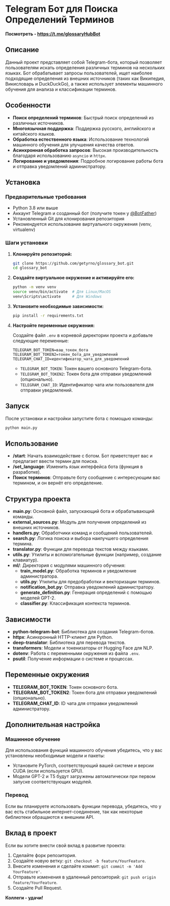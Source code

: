 # Telegram Бот для Поиска Определений Терминов

**Посмотреть - https://t.me/glossaryHubBot**
## Описание

Данный проект представляет собой Telegram-бота, который позволяет пользователям искать определения различных терминов на нескольких языках. Бот обрабатывает запросы пользователей, ищет наиболее подходящие определения из внешних источников (таких как Википедия, Викисловарь и DuckDuckGo), а также использует элементы машинного обучения для анализа и классификации терминов.

## Особенности

- **Поиск определений терминов**: Быстрый поиск определений из различных источников.
- **Многоязычная поддержка**: Поддержка русского, английского и китайского языков.
- **Обработка естественного языка**: Использование технологий машинного обучения для улучшения качества ответов.
- **Асинхронная обработка запросов**: Высокая производительность благодаря использованию `asyncio` и `httpx`.
- **Логирование и уведомления**: Подробное логирование работы бота и отправка уведомлений администратору.

## Установка

### Предварительные требования

- Python 3.8 или выше
- Аккаунт Telegram и созданный бот (получите токен у [@BotFather](https://t.me/BotFather))
- Установленный Git для клонирования репозитория
- Рекомендуется использование виртуального окружения (venv, virtualenv)

### Шаги установки

1. **Клонируйте репозиторий:**

   ```bash
   git clone https://github.com/getyrno/glossary_bot.git
   cd glossary_bot
   ```

2. **Создайте виртуальное окружение и активируйте его:**

   ```bash
   python -m venv venv
   source venv/bin/activate  # Для Linux/MacOS
   venv\Scripts\activate     # Для Windows
   ```

3. **Установите необходимые зависимости:**

   ```bash
   pip install -r requirements.txt
   ```

4. **Настройте переменные окружения:**

   Создайте файл `.env` в корневой директории проекта и добавьте следующие переменные:

   ```env
   TELEGRAM_BOT_TOKEN=ваш_токен_бота
   TELEGRAM_BOT_TOKEN2=токен_бота_для_уведомлений
   TELEGRAM_CHAT_ID=идентификатор_чата_для_уведомлений
   ```

   - `TELEGRAM_BOT_TOKEN`: Токен вашего основного Telegram-бота.
   - `TELEGRAM_BOT_TOKEN2`: Токен бота для отправки уведомлений (опционально).
   - `TELEGRAM_CHAT_ID`: Идентификатор чата или пользователя для отправки уведомлений.

## Запуск

После установки и настройки запустите бота с помощью команды:

```bash
python main.py
```

## Использование

- **/start**: Начать взаимодействие с ботом. Бот приветствует вас и предлагает ввести термин для поиска.
- **/set_language**: Изменить язык интерфейса бота (функция в разработке).
- **Поиск терминов**: Отправьте боту сообщение с интересующим вас термином, и он вернёт его определение.

## Структура проекта

- **main.py**: Основной файл, запускающий бота и обрабатывающий команды.
- **external_sources.py**: Модуль для получения определений из внешних источников.
- **handlers.py**: Обработчики команд и сообщений пользователей.
- **search.py**: Логика поиска и выбора наилучшего определения термина.
- **translator.py**: Функции для перевода текстов между языками.
- **utils.py**: Утилиты и вспомогательные функции (например, создание клавиатур).
- **ml/**: Директория с модулями машинного обучения:
  - **train_model.py**: Обработка терминов и уведомление администратора.
  - **utils.py**: Утилиты для предобработки и векторизации терминов.
  - **notification_bot.py**: Отправка уведомлений администратору.
  - **generate_definition.py**: Генерация определений с помощью моделей GPT-2.
  - **classifier.py**: Классификация контекста терминов.

## Зависимости

- **python-telegram-bot**: Библиотека для создания Telegram-ботов.
- **httpx**: Асинхронный HTTP-клиент для Python.
- **deep-translator**: Библиотека для перевода текстов.
- **transformers**: Модели и токенизаторы от Hugging Face для NLP.
- **dotenv**: Работа с переменными окружения из файла `.env`.
- **psutil**: Получение информации о системе и процессах.

## Переменные окружения

- **TELEGRAM_BOT_TOKEN**: Токен основного бота.
- **TELEGRAM_BOT_TOKEN2**: Токен бота для отправки уведомлений (опционально).
- **TELEGRAM_CHAT_ID**: ID чата для отправки уведомлений администратору.

## Дополнительная настройка

### Машинное обучение

Для использования функций машинного обучения убедитесь, что у вас установлены необходимые модели и пакеты:

- Установите PyTorch, соответствующий вашей системе и версии CUDA (если используется GPU).
- Модели GPT-2 и T5 будут загружены автоматически при первом запуске соответствующих модулей.

### Перевод

Если вы планируете использовать функции перевода, убедитесь, что у вас есть стабильное интернет-соединение, так как некоторые библиотеки обращаются к внешним API.

## Вклад в проект

Если вы хотите внести свой вклад в развитие проекта:

1. Сделайте форк репозитория.
2. Создайте новую ветку: `git checkout -b feature/YourFeature`.
3. Внесите изменения и сделайте коммит: `git commit -m 'Add YourFeature'`.
4. Отправьте изменения в удаленный репозиторий: `git push origin feature/YourFeature`.
5. Создайте Pull Request.

**Коллеги - удачи!**

